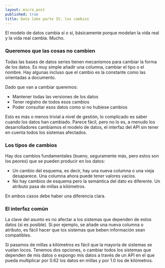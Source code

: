 ```yaml
---
layout: micro_post
published: true
title: Data lake parte IV, los cambios
---
```


El modelo de datos cambia sí o sí, básicamente porque modelan la vida real y la vida real cambia. Mucho.

### Queremos que las cosas no cambien

Todas las bases de datos series tienen mecanismos para cambiar la forma de los datos. Es muy simple
añadir una columna, cambiar el tipo o el nombre. Hay algunas incluso que el cambio es la constante
como las orientadas a documento.

Dado que van a cambiar queremos:

- Mantener todas las versiones de los datos
- Tener registro de todos esos cambios
- Poder consultar esos datos como si no hubiese cambios

Esto es más o menos trivial a nivel de gestión, lo complicado es saber cuando los datos han
cambiado. Parece fácil, pero no lo es, a menudo los desarrolladores cambiamos el modelo de datos, el
interfaz del API sin tener en cuenta todos los sistemas afectados.

### Los tipos de cambios

Hay dos cambios fundamentales (bueno, seguramente más, pero estos son los peores) que se pueden producir en los datos:

- Un cambio del esquema, es decir, hay una nueva columna o una vieja desaparece. Una columna ahora puede
  tener valores vacíos.
- No hay cambios de esquema pero la semántica del dato es diferente. Un atributo pasa de millas a
  kilómetros.

En ambos casos debe haber una diferencia clara.

### El interfaz común

La clave del asunto es no afectar a los sistemas que dependen de estos datos (si es posible). Si por
ejemplo, se añade una nueva columna o atributo, es fácil hacer que los sistemas que beben
información sean compatibles.

Si pasamos de millas a kilómetros es fácil que la mayoría de sistemas se vuelan locos. Tenemos dos
opciones, o cambiar todos los sistemas que dependen de mis datos o expongo mis datos a través de un
API en el que pueda multiplicar por 0.62 los datos en millas y por 1.0 los de kilómetros.





